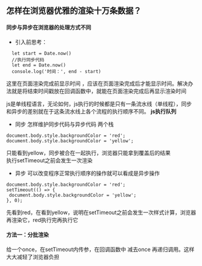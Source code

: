 ## 怎样在浏览器优雅的渲染十万条数据？


#### 同步与异步在浏览器的处理方式不同
- 引入前思考：
```
  let start = Date.now()
  //执行同步代码
  let end = Date.now()
  console.log('时间：', end - start)
```
  这里在页面渲染完成前显示时间 ，应该在页面渲染完成后才能显示时间。解决办法就是将结束时间戳放在回调函数中，就能在页面渲染完成后再显示渲染时间     

js是单线程语言，无论如何，js执行的时候都是只有一条流水线（单线程），同步和异步的差别就在于这条流水线上各个流程的执行顺序不同。 **js执行队列**   

- 同步
怎样维护同步代码与异步代码 两个栈   
```
document.body.style.backgroundColor = 'red';
document.body.style.backgroundColor = 'yellow';
```
只能看到yellow，同步被合在一起执行，浏览器只能拿到覆盖后的结果    
执行setTimeout之前会发生一次渲染    

- 异步
  可以改变程序正常执行顺序的操作就可以看成是异步操作
```
document.body.style.backgroundColor = 'red';
setTimeout(() => {
 document.body.style.backgroundColor = 'yellow';
}, 0);
```
先看到red，在看到yellow，说明在setTimeout之前会发生一次样式计算，浏览器再渲染它，red执行完再执行它    

#### 方法一：分批渲染

给一个once，在setTimeout内传参，在回调函数中 减去once 再递归调用。这样大大减轻了浏览器负担    
